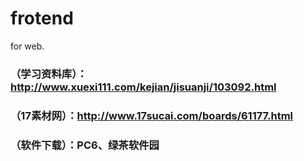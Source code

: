 # frotend
for web. 

### （学习资料库）：http://www.xuexi111.com/kejian/jisuanji/103092.html
### （17素材网）：http://www.17sucai.com/boards/61177.html
### （软件下载）：PC6、绿茶软件园
